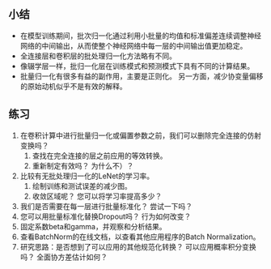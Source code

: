 

<!--
 * @version:
 * @Author:  StevenJokes https://github.com/StevenJokes
 * @Date: 2020-07-17 01:27:33
 * @LastEditors:  StevenJokes https://github.com/StevenJokes
 * @LastEditTime: 2020-07-17 01:29:39
 * @Description:
 * @TODO::
 * @Reference:http://preview.d2l.ai/d2l-en/master/chapter_convolutional-modern/batch-norm.html
 * https://zh.d2l.ai/chapter_convolutional-neural-networks/batch-norm.html
-->

## 小结

* 在模型训练期间，批次归一化通过利用小批量的均值和标准偏差连续调整神经网络的中间输出，从而使整个神经网络中每一层的中间输出值更加稳定。
* 全连接层和卷积层的批处理归一化方法略有不同。
* 像辍学层一样，批归一化层在训练模式和预测模式下具有不同的计算结果。
* 批量归一化有很多有益的副作用，主要是正则化。 另一方面，减少协变量偏移的原始动机似乎不是有效的解释。


## 练习

1. 在卷积计算中进行批量归一化或偏置参数之前，我们可以删除完全连接的仿射变换吗？
   1. 查找在完全连接的层之前应用的等效转换。
   2. 重新制定有效吗？ 为什么不）？
2. 比较有无批处理归一化的LeNet的学习率。
   1. 绘制训练和测试误差的减少图。
   2. 收敛区域呢？ 您可以将学习率提高多少？
3. 我们是否需要在每一层进行批量标准化？ 尝试一下吗？
4. 您可以用批量标准化替换Dropout吗？ 行为如何改变？
5. 固定系数beta和gamma，并观察和分析结果。
6. 查看BatchNorm的在线文档，以查看其他应用程序的Batch Normalization。
7. 研究思路：是否想到了可以应用的其他规范化转换？ 可以应用概率积分变换吗？ 全面协方差估计如何？
